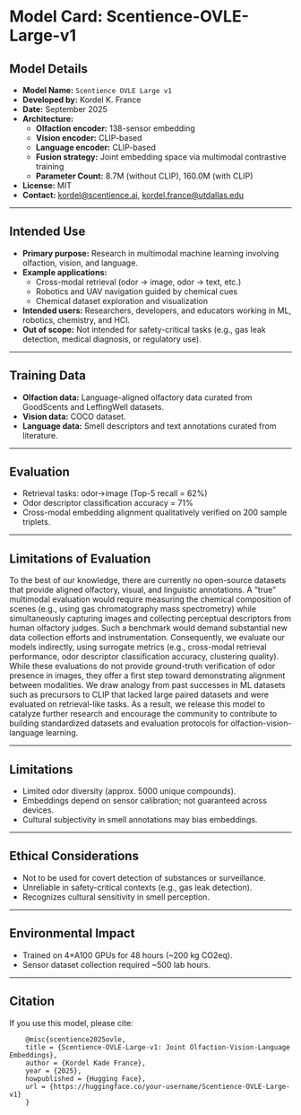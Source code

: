 # Model Card: Scentience-OVLE-Large-v1


## Model Details
- **Model Name:** `Scentience OVLE Large v1`
- **Developed by:** Kordel K. France
- **Date:** September 2025
- **Architecture:**
  - **Olfaction encoder:** 138-sensor embedding
  - **Vision encoder:** CLIP-based
  - **Language encoder:** CLIP-based
  - **Fusion strategy:** Joint embedding space via multimodal contrastive training
  - **Parameter Count:** 8.7M (without CLIP), 160.0M (with CLIP)
- **License:** MIT
- **Contact:** kordel@scentience.ai, kordel.france@utdallas.edu

---

## Intended Use
- **Primary purpose:** Research in multimodal machine learning involving olfaction, vision, and language.  
- **Example applications:**
  - Cross-modal retrieval (odor → image, odor → text, etc.)
  - Robotics and UAV navigation guided by chemical cues
  - Chemical dataset exploration and visualization
- **Intended users:** Researchers, developers, and educators working in ML, robotics, chemistry, and HCI.
- **Out of scope:** Not intended for safety-critical tasks (e.g., gas leak detection, medical diagnosis, or regulatory use).

---

## Training Data
- **Olfaction data:** Language-aligned olfactory data curated from GoodScents and LeffingWell datasets.
- **Vision data:** COCO dataset.
- **Language data:** Smell descriptors and text annotations curated from literature.

---

## Evaluation
- Retrieval tasks: odor→image (Top-5 recall = 62%)
- Odor descriptor classification accuracy = 71%
- Cross-modal embedding alignment qualitatively verified on 200 sample triplets.

---

## Limitations of Evaluation
To the best of our knowledge, there are currently no open-source datasets that provide aligned olfactory, visual, and linguistic annotations. A “true” multimodal evaluation would require measuring the chemical composition of scenes (e.g., using gas chromatography mass spectrometry) while simultaneously capturing images and collecting perceptual descriptors from human olfactory judges. Such a benchmark would demand substantial new data collection efforts and instrumentation.
Consequently, we evaluate our models indirectly, using surrogate metrics (e.g., cross-modal retrieval performance, odor descriptor classification accuracy, clustering quality). While these evaluations do not provide ground-truth verification of odor presence in images, they offer a first step toward demonstrating alignment between modalities.
We draw analogy from past successes in ML datasets such as precursors to CLIP that lacked large paired datasets and were evaluated on retrieval-like tasks.
As a result, we release this model to catalyze further research and encourage the community to contribute to building standardized datasets and evaluation protocols for olfaction-vision-language learning.

---

## Limitations
- Limited odor diversity (approx. 5000 unique compounds).
- Embeddings depend on sensor calibration; not guaranteed across devices.
- Cultural subjectivity in smell annotations may bias embeddings.

---

## Ethical Considerations
- Not to be used for covert detection of substances or surveillance.
- Unreliable in safety-critical contexts (e.g., gas leak detection).
- Recognizes cultural sensitivity in smell perception.

---

## Environmental Impact
- Trained on 4×A100 GPUs for 48 hours (~200 kg CO2eq).
- Sensor dataset collection required ~500 lab hours.

---

## Citation
If you use this model, please cite:
```
    @misc{scentience2025ovle,
    title = {Scentience-OVLE-Large-v1: Joint Olfaction-Vision-Language Embeddings},
    author = {Kordel Kade France},
    year = {2025},
    howpublished = {Hugging Face},
    url = {https://huggingface.co/your-username/Scentience-OVLE-Large-v1}
    }
```